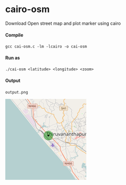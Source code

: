 # cairo-osm
Download Open street map and plot marker using cairo

#### Compile 
`gcc cai-osm.c -lm -lcairo -o cai-osm`

#### Run as

`./cai-osm <latitude> <longitude> <zoom>`

#### Output
`output.png`

![Output](https://github.com/envyen/cairo-osm/blob/master/output.png)
